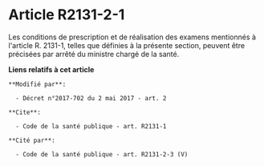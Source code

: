 # Article R2131-2-1

Les conditions de prescription et de réalisation des examens mentionnés à l'article R. 2131-1, telles que définies à la
présente section, peuvent être précisées par arrêté du ministre chargé de la santé.

**Liens relatifs à cet article**

	**Modifié par**:

	  - Décret n°2017-702 du 2 mai 2017 - art. 2

	**Cite**:

	  - Code de la santé publique - art. R2131-1

	**Cité par**:

	  - Code de la santé publique - art. R2131-2-3 (V)
